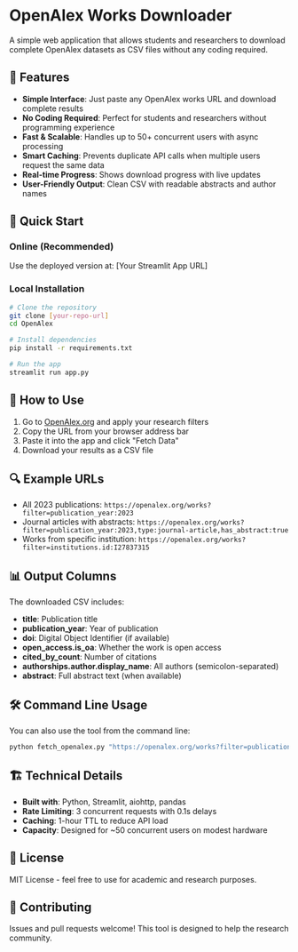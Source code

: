 # OpenAlex Works Downloader

A simple web application that allows students and researchers to download complete OpenAlex datasets as CSV files without any coding required.

## 🎯 Features

- **Simple Interface**: Just paste any OpenAlex works URL and download complete results
- **No Coding Required**: Perfect for students and researchers without programming experience  
- **Fast & Scalable**: Handles up to 50+ concurrent users with async processing
- **Smart Caching**: Prevents duplicate API calls when multiple users request the same data
- **Real-time Progress**: Shows download progress with live updates
- **User-Friendly Output**: Clean CSV with readable abstracts and author names

## 🚀 Quick Start

### Online (Recommended)
Use the deployed version at: [Your Streamlit App URL]

### Local Installation
```bash
# Clone the repository
git clone [your-repo-url]
cd OpenAlex

# Install dependencies
pip install -r requirements.txt

# Run the app
streamlit run app.py
```

## 📖 How to Use

1. Go to [OpenAlex.org](https://openalex.org/works) and apply your research filters
2. Copy the URL from your browser address bar
3. Paste it into the app and click "Fetch Data"
4. Download your results as a CSV file

## 🔍 Example URLs

- All 2023 publications: `https://openalex.org/works?filter=publication_year:2023`
- Journal articles with abstracts: `https://openalex.org/works?filter=publication_year:2023,type:journal-article,has_abstract:true`
- Works from specific institution: `https://openalex.org/works?filter=institutions.id:I27837315`

## 📊 Output Columns

The downloaded CSV includes:
- **title**: Publication title
- **publication_year**: Year of publication
- **doi**: Digital Object Identifier (if available)
- **open_access.is_oa**: Whether the work is open access
- **cited_by_count**: Number of citations
- **authorships.author.display_name**: All authors (semicolon-separated)
- **abstract**: Full abstract text (when available)

## 🛠 Command Line Usage

You can also use the tool from the command line:

```bash
python fetch_openalex.py "https://openalex.org/works?filter=publication_year:2023&per-page=10"
```

## 🏗 Technical Details

- **Built with**: Python, Streamlit, aiohttp, pandas
- **Rate Limiting**: 3 concurrent requests with 0.1s delays
- **Caching**: 1-hour TTL to reduce API load
- **Capacity**: Designed for ~50 concurrent users on modest hardware

## 📝 License

MIT License - feel free to use for academic and research purposes.

## 🤝 Contributing

Issues and pull requests welcome! This tool is designed to help the research community.
